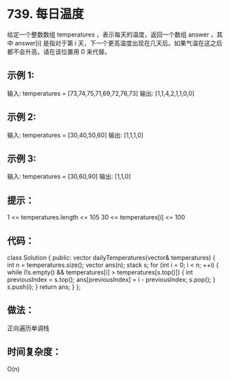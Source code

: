 # 739. 每日温度
给定一个整数数组 temperatures ，表示每天的温度，返回一个数组 answer ，其中 answer[i] 是指对于第 i 天，下一个更高温度出现在几天后。如果气温在这之后都不会升高，请在该位置用 0 来代替。

 

## 示例 1:

输入: temperatures = [73,74,75,71,69,72,76,73]
输出: [1,1,4,2,1,1,0,0]
## 示例 2:

输入: temperatures = [30,40,50,60]
输出: [1,1,1,0]
## 示例 3:

输入: temperatures = [30,60,90]
输出: [1,1,0]
 

## 提示：

1 <= temperatures.length <= 105
30 <= temperatures[i] <= 100

## 代码：
class Solution {
public:
    vector<int> dailyTemperatures(vector<int>& temperatures) {
        int n = temperatures.size();
        vector<int> ans(n);
        stack<int> s;
        for (int i = 0; i < n; ++i) {
            while (!s.empty() && temperatures[i] > temperatures[s.top()]) {
                int previousIndex = s.top();
                ans[previousIndex] = i - previousIndex;
                s.pop();
            }
            s.push(i);
        }
        return ans;
    }
};


## 做法：
正向遍历单调栈
## 时间复杂度：
O(n)

